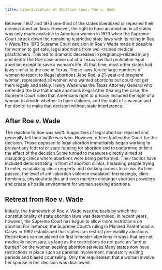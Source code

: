 ```yaml
---
title: Liberalization of Abortion Laws; Roe v. Wade
---
```


Between 1967 and 1973 one-third of the states liberalized or repealed
their criminal abortion laws. However, the right to have an abortion in
all states was only made available to American women in 1973 when the
Supreme Court struck down the remaining restrictive state laws with its
ruling in Roe v Wade.The 1973 Supreme Court decision in Roe v Wade made
it possible for women to get safe, legal abortions from well-trained
medical practitioners. This led to dramatic decreases in
pregnancy-related injury and death.The Roe case arose out of a Texas law
that prohibited legal abortion except to save a woman’s life. At that
time, most other states had laws similar to the one in Texas. Those laws
forced large numbers of women to resort to illegal abortions.Jane Roe, a
21-year-old pregnant woman, represented all women who wanted abortions
but could not get them legally and safely. Henry Wade was the Texas
Attorney General who defended the law that made abortions illegal.After
hearing the case, the Supreme Court ruled that Americans right to
privacy included the right of a woman to decide whether to have
children, and the right of a woman and her doctor to make that decision
without state interference.

After Roe v. Wade
-----------------

The reaction to Roe was swift. Supporters of legal abortion rejoiced and
generally felt their battle was won. However, others faulted the Court
for the decision. Those opposed to legal abortion immediately began
working to prevent any federal or state funding for abortion and to
undermine or limit the effect of the decision.Some turned to measures
directly aimed at disrupting clinics where abortions were being
performed. Their tactics have included demonstrating in front of
abortion clinics, harassing people trying to enter, vandalizing clinic
property and blocking access to clinics.As time passed, the level of
anti-abortion violence escalated. Increasingly, clinic bombings,
physical attacks and even murders endanger abortion providers and create
a hostile environment for women seeking abortions.

Retreat from Roe v. Wade
------------------------

Initially, the framework of Roe v. Wade was the basis by which the
constitutionality of state abortion laws was determined. In recent
years, however, the Supreme Court has begun to allow more restrictions
on abortion.For instance, the Supreme Court’s ruling in Planned
Parenthood v. Casey in 1992 established that states can restrict
pre-viability abortions. Restrictions can be placed on first trimester
abortions in ways that are not medically necessary, as long as the
restrictions do not pace an “undue burden” on the women seeking abortion
services.Many states now have restrictions in place such as parental
involvement, mandatory waiting periods and biased counseling. Only the
requirement that a woman involve her spouse in her decision was
disallowed.

